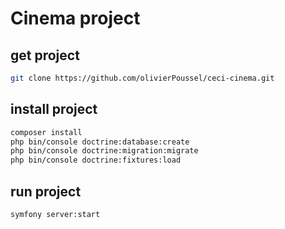 # Cinema project
## get project
```bash
git clone https://github.com/olivierPoussel/ceci-cinema.git
```
## install project
```bash
composer install
php bin/console doctrine:database:create
php bin/console doctrine:migration:migrate
php bin/console doctrine:fixtures:load
```
## run project
```bash
symfony server:start
```